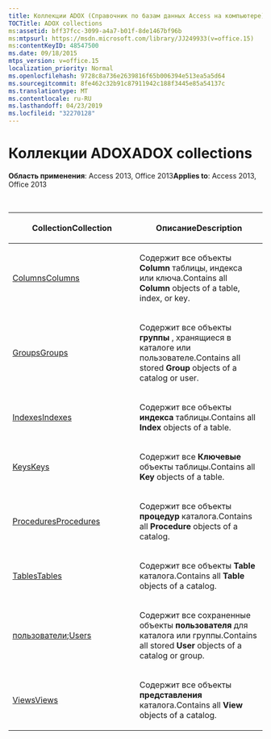 ```yaml
---
title: Коллекции ADOX (Справочник по базам данных Access на компьютере)
TOCTitle: ADOX collections
ms:assetid: bff37fcc-3099-a4a7-b01f-8de1467bf96b
ms:mtpsurl: https://msdn.microsoft.com/library/JJ249933(v=office.15)
ms:contentKeyID: 48547500
ms.date: 09/18/2015
mtps_version: v=office.15
localization_priority: Normal
ms.openlocfilehash: 9728c8a736e2639816f65b006394e513ea5a5d64
ms.sourcegitcommit: 8fe462c32b91c87911942c188f3445e85a54137c
ms.translationtype: MT
ms.contentlocale: ru-RU
ms.lasthandoff: 04/23/2019
ms.locfileid: "32270128"
---
```

# <a name="adox-collections"></a><span data-ttu-id="8c9b2-102">Коллекции ADOX</span><span class="sxs-lookup"><span data-stu-id="8c9b2-102">ADOX collections</span></span>

<span data-ttu-id="8c9b2-103">**Область применения**: Access 2013, Office 2013</span><span class="sxs-lookup"><span data-stu-id="8c9b2-103">**Applies to**: Access 2013, Office 2013</span></span>

<br/>

<table>
<colgroup>
<col style="width: 50%" />
<col style="width: 50%" />
</colgroup>
<thead>
<tr class="header">
<th><p><span data-ttu-id="8c9b2-104">Collection</span><span class="sxs-lookup"><span data-stu-id="8c9b2-104">Collection</span></span></p></th>
<th><p><span data-ttu-id="8c9b2-105">Описание</span><span class="sxs-lookup"><span data-stu-id="8c9b2-105">Description</span></span></p></th>
</tr>
</thead>
<tbody>
<tr class="odd">
<td><p><span data-ttu-id="8c9b2-106"><a href="columns-collection-adox.md">Columns</a></span><span class="sxs-lookup"><span data-stu-id="8c9b2-106"><a href="columns-collection-adox.md">Columns</a></span></span></p></td>
<td><p><span data-ttu-id="8c9b2-107">Содержит все объекты <strong>Column</strong> таблицы, индекса или ключа.</span><span class="sxs-lookup"><span data-stu-id="8c9b2-107">Contains all <strong>Column</strong> objects of a table, index, or key.</span></span></p></td>
</tr>
<tr class="even">
<td><p><span data-ttu-id="8c9b2-108"><a href="groups-collection-adox.md">Groups</a></span><span class="sxs-lookup"><span data-stu-id="8c9b2-108"><a href="groups-collection-adox.md">Groups</a></span></span></p></td>
<td><p><span data-ttu-id="8c9b2-109">Содержит все объекты <strong>группы</strong> , хранящиеся в каталоге или пользователе.</span><span class="sxs-lookup"><span data-stu-id="8c9b2-109">Contains all stored <strong>Group</strong> objects of a catalog or user.</span></span></p></td>
</tr>
<tr class="odd">
<td><p><span data-ttu-id="8c9b2-110"><a href="indexes-collection-adox.md">Indexes</a></span><span class="sxs-lookup"><span data-stu-id="8c9b2-110"><a href="indexes-collection-adox.md">Indexes</a></span></span></p></td>
<td><p><span data-ttu-id="8c9b2-111">Содержит все объекты <strong>индекса</strong> таблицы.</span><span class="sxs-lookup"><span data-stu-id="8c9b2-111">Contains all <strong>Index</strong> objects of a table.</span></span></p></td>
</tr>
<tr class="even">
<td><p><span data-ttu-id="8c9b2-112"><a href="keys-collection-adox.md">Keys</a></span><span class="sxs-lookup"><span data-stu-id="8c9b2-112"><a href="keys-collection-adox.md">Keys</a></span></span></p></td>
<td><p><span data-ttu-id="8c9b2-113">Содержит все <strong>Ключевые</strong> объекты таблицы.</span><span class="sxs-lookup"><span data-stu-id="8c9b2-113">Contains all <strong>Key</strong> objects of a table.</span></span></p></td>
</tr>
<tr class="odd">
<td><p><span data-ttu-id="8c9b2-114"><a href="procedures-collection-adox.md">Procedures</a></span><span class="sxs-lookup"><span data-stu-id="8c9b2-114"><a href="procedures-collection-adox.md">Procedures</a></span></span></p></td>
<td><p><span data-ttu-id="8c9b2-115">Содержит все объекты <strong>процедур</strong> каталога.</span><span class="sxs-lookup"><span data-stu-id="8c9b2-115">Contains all <strong>Procedure</strong> objects of a catalog.</span></span></p></td>
</tr>
<tr class="even">
<td><p><span data-ttu-id="8c9b2-116"><a href="tables-collection-adox.md">Tables</a></span><span class="sxs-lookup"><span data-stu-id="8c9b2-116"><a href="tables-collection-adox.md">Tables</a></span></span></p></td>
<td><p><span data-ttu-id="8c9b2-117">Содержит все объекты <strong>Table</strong> каталога.</span><span class="sxs-lookup"><span data-stu-id="8c9b2-117">Contains all <strong>Table</strong> objects of a catalog.</span></span></p></td>
</tr>
<tr class="odd">
<td><p><span data-ttu-id="8c9b2-118"><a href="users-collection-adox.md">пользователи</a>;</span><span class="sxs-lookup"><span data-stu-id="8c9b2-118"><a href="users-collection-adox.md">Users</a></span></span></p></td>
<td><p><span data-ttu-id="8c9b2-119">Содержит все сохраненные объекты <strong>пользователя</strong> для каталога или группы.</span><span class="sxs-lookup"><span data-stu-id="8c9b2-119">Contains all stored <strong>User</strong> objects of a catalog or group.</span></span></p></td>
</tr>
<tr class="even">
<td><p><span data-ttu-id="8c9b2-120"><a href="views-collection-adox.md">Views</a></span><span class="sxs-lookup"><span data-stu-id="8c9b2-120"><a href="views-collection-adox.md">Views</a></span></span></p></td>
<td><p><span data-ttu-id="8c9b2-121">Содержит все объекты <strong>представления</strong> каталога.</span><span class="sxs-lookup"><span data-stu-id="8c9b2-121">Contains all <strong>View</strong> objects of a catalog.</span></span></p></td>
</tr>
</tbody>
</table>

<br/>
